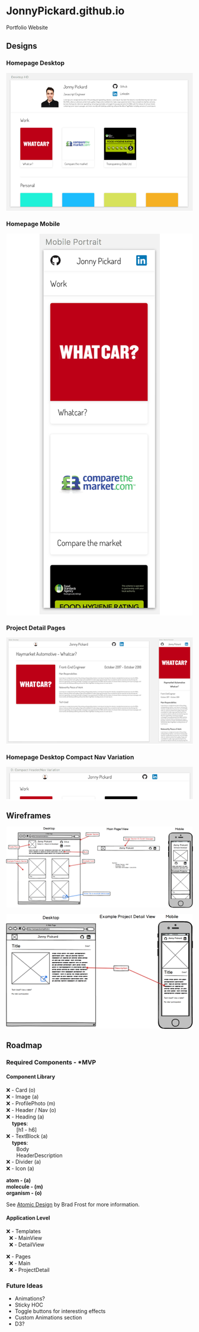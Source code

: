 # JonnyPickard.github.io

Portfolio Website


## Designs

### Homepage Desktop

<p align="center" style="background: white;">
  <img src="./docs/designs/homepage-desktop.png" alt="homepage-desktop">
</p>

### Homepage Mobile

<p align="center" style="background: white;">
  <img src="./docs/designs/homepage-mobile.png" alt="homepage-mobile">
</p>

### Project Detail Pages

<p align="center" style="background: white;">
  <img src="./docs/designs/project-detail-page.png" alt="project-detail-page">
</p>

### Homepage Desktop Compact Nav Variation

<p align="center" style="background: white;">
  <img src="./docs/designs/homepage-desktop-compact-nav-variation.png" alt="homepage-desktop-compact-nav-variation">
</p>


## Wireframes

<p align="center">
  <img src="./docs/wireframes/main-view.png" alt="Main View">
</p>


<p align="center">
  <img src="./docs/wireframes/example-projects-detail-view.png" alt="Example project detail view">
</p>


## Roadmap

### Required Components - *MVP

#### Component Library

:x: - Card (o)  
:x: - Image (a)  
:x: - ProfilePhoto (m)  
:x: - Header / Nav (o)  
:x: - Heading (a)  
&nbsp;&nbsp;&nbsp;&nbsp;**types**:  
&nbsp;&nbsp;&nbsp;&nbsp;&nbsp;&nbsp; [h1 - h6]  
:x: - TextBlock (a)  
&nbsp;&nbsp;&nbsp;&nbsp;**types**:  
&nbsp;&nbsp;&nbsp;&nbsp;&nbsp;&nbsp; Body  
&nbsp;&nbsp;&nbsp;&nbsp;&nbsp;&nbsp; HeaderDescription  
:x: - Divider (a)  
:x: - Icon (a)  

**atom - (a)**  
**molecule - (m)**  
**organism - (o)**  

See [Atomic Design][0] by Brad Frost for more information.


#### Application Level

:x: - Templates  
&nbsp;&nbsp;:x: - MainView  
&nbsp;&nbsp;:x: - DetailView  

:x: - Pages  
&nbsp;&nbsp;:x: - Main  
&nbsp;&nbsp;:x: - ProjectDetail  

### Future Ideas

* Animations? 
* Sticky HOC
* Toggle buttons for interesting effects
* Custom Animations section
* D3? 

[0]: http://atomicdesign.bradfrost.com/
